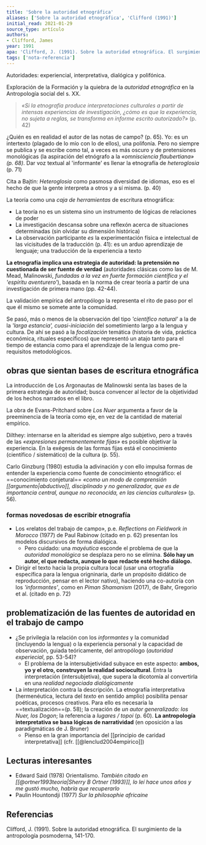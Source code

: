 ```yaml
---
title: 'Sobre la autoridad etnográfica'
aliases: ['Sobre la autoridad etnográfica', 'Clifford (1991)']
initial_read: 2021-01-29
source_type: artículo
authors: 
- Clifford, James
year: 1991
apa: 'Clifford, J. (1991). Sobre la autoridad etnográfica. El surgimiento de la antropología posmoderna, 141-170.'
tags: ['nota-referencia']
---
```


Autoridades: experiencial, interpretativa, dialógica y polifónica.

Exploración de la Formación y la quiebra de la *autoridad etnográfica* en la Antropología social del s. XX.

>*«Si la etnografia produce interpretaciones culturales a partir de intensas experiencias de investigación, ¿cómo es que la experiencia, no sujeta a reglas, se transforma en informe escrito autorizado?»* (p. 42)

¿Quién es en realidad el autor de las notas de campo? (p. 65). Yo: es un intertexto (plagado de lo mío con lo de ellos), una polifonía. Pero no siempre se publica y se escribe como tal, a veces es más oscuro y de pretensiones monológicas (la aspiración del etnógrafo a la *«omnisciencia flaubertiana» (p. 68)*. Dar voz textual al 'informante' es llenar la etnografía de *heteroglosia* (p. 71)

Cita a Bajtin: *Heteroglosia* como pasmosa diversidad de idiomas, eso es el hecho de que la gente interpreta a otros y a sí misma. (p. 40)

La teoría como una *caja de herramientas* de escritura etnográfica:

- La teoría no es un sistema sino un instrumento de lógicas de relaciones de poder
- La investigación descansa sobre una reflexón acerca de situaciones determinadas (sin olvidar su dimensión histórica)
- La observación participante *es* la experimentación física e intelectual de las vicisitudes de la traducción (p. 41): es un arduo aprendizaje de lenguaje; una traducción de la experiencia a texto

**La etnografía implica una estrategia de autoridad: la pretensión no cuestionada de ser fuente de verdad** (autoridades clásicas como las de M. Mead, Malinowski, *fundadas a la vez en fuerte formación científica y el 'espíritu aventurero'*), basada en la norma de crear teoría a partir de una investigación de primera mano (pp. 42-44).

La validación empírica del antropólogo la representa el rito de paso por el que él mismo se somete ante la comunidad.

Se pasó, más o menos de la observación del tipo *'científico natural'* a la de la *'larga estancia', cuasi-iniciación* del sometimiento largo a la lengua y cultura. De ahí se pasó a la *focalización* temática (historia de vida, práctica económica, rituales específicos) que representó un atajo tanto para el tiempo de estancia como para el aprendizaje de la lengua como pre-requisitos metodológicos.

## obras que sientan bases de escritura etnográfica

La introducción de Los Argonautas de Malinowski senta las bases de la primera estrategia de autoridad; busca convencer al lector de la objetividad de los hechos narrados en el libro.

La obra de Evans-Pritchard sobre *Los Nuer* argumenta a favor de la preeminencia de la teoría como eje, en vez de la cantidad de material empírico.

Dilthey: internarse en la alteridad es siempre algo subjetivo, pero a través de las *«expresiones permanentemente fijas»* es posible objetivar la experiencia. En la exégesis de las formas fijas está el conocimiento (científico / sistemático) de la cultura (p. 55).

Carlo Ginzburg (1980) estudia la adivinación y con ello impulsa formas de entender la experiencia como fuente de conocimiento etnográfico: el ==conocimiento conjetural== *«como un modo de comprensión [[argumento|abductivo]], disciplinado y no generalizador, que es de importancia central, aunque no reconocida, en las ciencias culturales»* (p. 56).

### formas novedosas de escribir etnografía

- Los «relatos del trabajo de campo», p.e. *Reflections on Fieldwork in Morocco* (1977) de Paul Rabinow (citado en p. 62) presentan los modelos discursivos de forma dialógica.
    - Pero cuidado: una *mayéutica* esconde el problema de que la *autoridad monológica* se desplaza pero no se elimina. **Sólo hay un autor, el que redacta, aunque lo que redacte esté hecho diálogo.**
- Dirigir el texto hacia la propia cultura local (usar una ortografía específica para la lengua origninaria, darle un propósito didático de reproducción, pensar en el lector nativo), haciendo una co-autoría con los *'informantes'*, como en *Piman Shamanism* (2017), de Bahr, Gregorio et al. (citado en p. 72)

## problematización de las fuentes de autoridad en el trabajo de campo

- ¿Se privilegia la relación con los *informantes* y la comunidad (incluyendo la lengua) o la experiencia personal y la capacidad de observación, guiada teóricamente, del antropólogo (*autoridad experiecial*, pp. 53-54)?
    - El problema de la intersubjetividad subyace en este aspecto: **ambos, yo y el otro, construyen la realidad sociocultural**. Entra la interpretación (intersubjetiva), que supera la dicotomía al convertirla en una *realidad negociada dialógicamente*
- La interpretación contra la descripción. La etnografía interpretativa (hermenéutica, lectura del *texto* en sentido amplio) posibilita pensar poéticas, procesos creativos. Para ello es necesaria la ==textualización==(p. 58); la creación de *un autor generalizado: los Nuer, los Dogon*; la referencia a *lugares / topoi* (p. 60). **La antropología interpretativa se basa lógicas de narratividad** (en oposición a las paradigmáticas de J. Bruner)
    - Pienso en la gran importancia del [[principio de caridad interpretativa]] (cfr. [[@lenclud2004empirico]])

## Lecturas interesantes

- Edward Said (1978) Orientalismo. *También citado en [[@ortner1993teoria|Sherry B Ortner (1993)]], lo leí hace unos años y me gustó mucho, habría que recuperarlo*
- Paulin Hountondji (1977) *Sur la philosophie africaine*

## Referencias

Clifford, J. (1991). Sobre la autoridad etnográfica. El surgimiento de la antropología posmoderna, 141-170.
